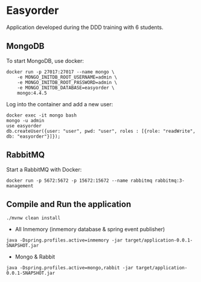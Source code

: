 # Easyorder

Application developed during the DDD training with 6 students.

## MongoDB
To start MongoDB, use docker:
```shell script
docker run -p 27017:27017 --name mongo \
    -e MONGO_INITDB_ROOT_USERNAME=admin \
    -e MONGO_INITDB_ROOT_PASSWORD=admin \
    -e MONGO_INITDB_DATABASE=easyorder \
    mongo:4.4.5
```

Log into the container and add a new user:
```shell script
docker exec -it mongo bash
mongo -u admin
use easyorder
db.createUser({user: "user", pwd: "user", roles : [{role: "readWrite", db: "easyorder"}]});
```

## RabbitMQ
Start a RabbitMQ with Docker:
```shell script
docker run -p 5672:5672 -p 15672:15672 --name rabbitmq rabbitmq:3-management
```

## Compile and Run the application
```shell script
./mvnw clean install
```

* All Inmemory (inmemory database & spring event publisher)
```shell script
java -Dspring.profiles.active=inmemory -jar target/application-0.0.1-SNAPSHOT.jar
```

* Mongo & Rabbit
```shell script
java -Dspring.profiles.active=mongo,rabbit -jar target/application-0.0.1-SNAPSHOT.jar
```
